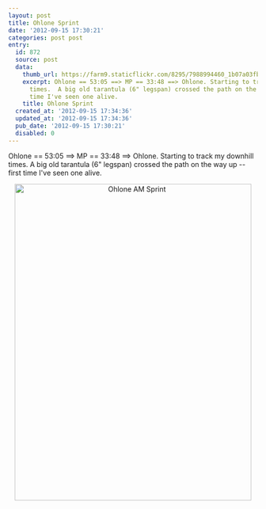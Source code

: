 ```yaml
---
layout: post
title: Ohlone Sprint
date: '2012-09-15 17:30:21'
categories: post post
entry:
  id: 872
  source: post
  data:
    thumb_url: https://farm9.staticflickr.com/8295/7988994460_1b07a03fb3_q.jpg
    excerpt: Ohlone == 53:05 ==> MP == 33:48 ==> Ohlone. Starting to track my downhill
      times.  A big old tarantula (6" legspan) crossed the path on the way up.  First
      time I've seen one alive.
    title: Ohlone Sprint
  created_at: '2012-09-15 17:34:36'
  updated_at: '2012-09-15 17:34:36'
  pub_date: '2012-09-15 17:30:21'
  disabled: 0
---
```

Ohlone == 53:05 ==> MP == 33:48 ==> Ohlone. Starting to track my downhill times.  A big old tarantula (6" legspan) crossed the path on the way up -- first time I've seen one alive.

<div style="text-align:center;"><a href="http://www.flickr.com/photos/thenobot/7988994460/" title="Ohlone AM Sprint by thenobot, on Flickr"><img src="https://farm9.staticflickr.com/8295/7988994460_1b07a03fb3_z.jpg" width="478" height="640" alt="Ohlone AM Sprint"></a></div>
